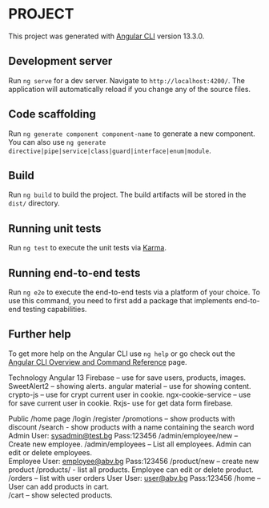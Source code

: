 # PROJECT

This project was generated with [Angular CLI](https://github.com/angular/angular-cli) version 13.3.0.

## Development server

Run `ng serve` for a dev server. Navigate to `http://localhost:4200/`. The application will automatically reload if you change any of the source files.

## Code scaffolding

Run `ng generate component component-name` to generate a new component. You can also use `ng generate directive|pipe|service|class|guard|interface|enum|module`.

## Build

Run `ng build` to build the project. The build artifacts will be stored in the `dist/` directory.

## Running unit tests

Run `ng test` to execute the unit tests via [Karma](https://karma-runner.github.io).

## Running end-to-end tests

Run `ng e2e` to execute the end-to-end tests via a platform of your choice. To use this command, you need to first add a package that implements end-to-end testing capabilities.

## Further help

To get more help on the Angular CLI use `ng help` or go check out the [Angular CLI Overview and Command Reference](https://angular.io/cli) page.



Technology
Angular 13
Firebase – use for save users, products, images.
SweetAlert2 – showing alerts.
angular material – use for showing content.
crypto-js – use for crypt current user in cookie.
ngx-cookie-service – use for save current user in cookie.
Rxjs- use for get data form firebase. 

Public
/home page
/login
/register
/promotions – show products with discount
/search - show products with a name containing the search word
Admin 
User: sysadmin@test.bg  Pass:123456 
/admin/employee/new – Create new employee.
/admin/employees – List all employees. Admin can edit or delete employees.  
Employee
User: employee@abv.bg Pass:123456 
/product/new – create new product
/products/ - list all products. Employee can edit or delete product.
/orders – list with user orders 
User
User: user@abv.bg Pass:123456 
/home – User can add products in cart.  
/cart – show selected products. 

